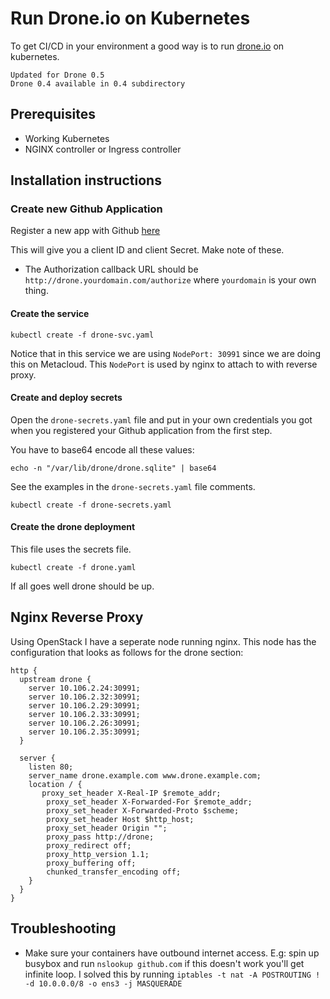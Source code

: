 # Run Drone.io on Kubernetes

To get CI/CD in your environment a good way is to run [drone.io](http://drone.io) on kubernetes.  

```
Updated for Drone 0.5
Drone 0.4 available in 0.4 subdirectory 
```

## Prerequisites
* Working Kubernetes
* NGINX controller or Ingress controller

## Installation instructions

### Create new Github Application

Register a new app with Github [here](https://github.com/settings/applications/new)

This will give you a client ID and client Secret.  Make note of these. 

* The Authorization callback URL should be ```http://drone.yourdomain.com/authorize``` where ```yourdomain``` is your own thing. 

#### Create the service

```
kubectl create -f drone-svc.yaml
```
Notice that in this service we are using ```NodePort: 30991```  since we are doing this on Metacloud.  This ```NodePort``` is used by nginx to attach to with reverse proxy.  

#### Create and deploy secrets

Open the ```drone-secrets.yaml``` file and put in your own credentials you got when you registered your Github application from the first step. 

You have to base64 encode all these values: 

```
echo -n "/var/lib/drone/drone.sqlite" | base64
```

See the examples in the ```drone-secrets.yaml``` file comments. 

```
kubectl create -f drone-secrets.yaml
```

#### Create the drone deployment

This file uses the secrets file.  

```
kubectl create -f drone.yaml
```

If all goes well drone should be up.  

## Nginx Reverse Proxy
Using OpenStack I have a seperate node running nginx.  This node has the configuration that looks as follows for the drone section: 

```nginx
http {
  upstream drone {
    server 10.106.2.24:30991;
    server 10.106.2.32:30991;
    server 10.106.2.29:30991;
    server 10.106.2.33:30991;
    server 10.106.2.26:30991;
    server 10.106.2.35:30991;            
  }
  
  server {
    listen 80;
    server_name drone.example.com www.drone.example.com;
    location / {
	   proxy_set_header X-Real-IP $remote_addr;
    	proxy_set_header X-Forwarded-For $remote_addr;
    	proxy_set_header X-Forwarded-Proto $scheme;
    	proxy_set_header Host $http_host;
    	proxy_set_header Origin "";	
     	proxy_pass http://drone;
		proxy_redirect off;
	   	proxy_http_version 1.1;
    	proxy_buffering off;
		chunked_transfer_encoding off;
    }
  }
}
```
## Troubleshooting

* Make sure your containers have outbound internet access.  E.g: spin up busybox and run ```nslookup github.com``` if this doesn't work you'll get infinite loop.  I solved this by running ```iptables -t nat -A POSTROUTING ! -d 10.0.0.0/8 -o ens3 -j MASQUERADE```



